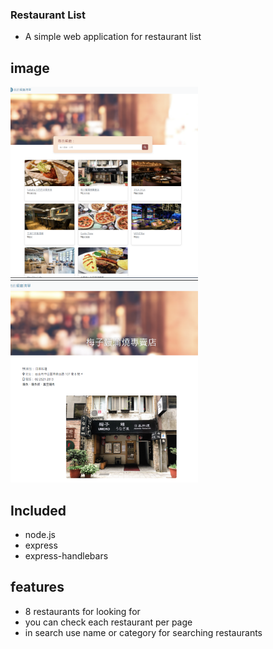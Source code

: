 ### Restaurant List
- A simple web application for restaurant list
## image
<img src="/public/image/%E8%9E%A2%E5%B9%95%E6%93%B7%E5%8F%96%E7%95%AB%E9%9D%A2%20(55).png" alt=""
        width="300">
<img src="/public/image/%E8%9E%A2%E5%B9%95%E6%93%B7%E5%8F%96%E7%95%AB%E9%9D%A2%20(54).png" alt=""
        width="300">

 ## Included
 - node.js
 - express
 - express-handlebars

 ## features
 - 8 restaurants for looking for
 - you can check each restaurant per page
 - in search use name or category for searching restaurants



 ##
